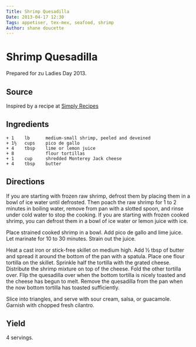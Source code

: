 ```yaml
---
Title: Shrimp Quesadilla  
Date: 2013-04-17 12:30  
Tags: appetiser, tex-mex, seafood, shrimp
Author: shane doucette  
---
```


# Shrimp Quesadilla
Prepared for zu Ladies Day 2013.

## Source
Inspired by a recipe at [Simply Recipes](http://www.simplyrecipes.com/recipes/shrimp_quesadilla/)

## Ingredients
~~~~
+ 1    lb      medium-small shrimp, peeled and deveined
+ 1½   cups    pico de gallo
+ 4    tbsp    lime or lemon juice
+ 8            flour tortillas
+ 1    cup     shredded Monterey Jack cheese
+ 4    tbsp    butter
~~~~

## Directions
If you are starting with frozen raw shrimp, defrost them by placing them 
in a bowl of ice water until defrosted. Then poach the raw shrimp for 1 
to 2 minutes in boiling water, remove from pan with a slotted spoon, and 
rinse under cold water to stop the cooking. If you are starting with 
frozen cooked shrimp, you can defrost them in a bowl of ice water or 
lemon juice with ice.

Place strained cooked shrimp in a bowl. Add pico de gallo and lime juice. 
Let marinate for 10 to 30 minutes. Strain out the juice.

Heat a cast iron or stick-free skillet on medium high. Add ½ tbsp of 
butter and spread it around the bottom of the pan with a spatula. Place 
one flour tortilla on the skillet. Sprinkle half the tortilla with the 
grated cheese. Distribute the shrimp mixture on top of the cheese. Fold 
the other tortilla over. Flip the quesadilla over when the bottom 
tortilla is nicely toasted and the cheese has begun to melt. Remove the 
quesadilla from the pan when the now bottom tortilla has toasted 
sufficiently.

Slice into triangles, and serve with sour cream, salsa, or guacamole. 
Garnish with chopped fresh cilantro.

## Yield
4 servings.
